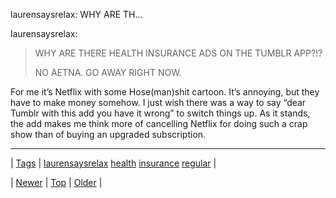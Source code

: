 <!--
title: laurensaysrelax
date: 2020-06-28T15:27:00.057Z
tags: laurensaysrelax, health, insurance, regular
-->


laurensaysrelax: WHY ARE TH...

<p>laurensaysrelax:</p>

<blockquote><p>WHY ARE THERE HEALTH INSURANCE ADS ON THE TUMBLR APP?!? </p>

<p>NO AETNA. GO AWAY RIGHT NOW.</p></blockquote>

<p>For me it&rsquo;s Netflix with some Hose(man)shit cartoon. It&rsquo;s annoying, but they have to make money somehow. I just wish there was a way to say &ldquo;dear Tumblr with this add you have it wrong&rdquo; to switch things up. As it stands, the add makes me think more of cancelling Netflix for doing such a crap show than of buying an upgraded subscription.</p>

<!--BOTTOM-POST-NAVIGATION-->
---

| [Tags](tags.md) | [laurensaysrelax](tag-laurensaysrelax.md) [health](tag-health.md) [insurance](tag-insurance.md) [regular](tag-regular.md) |

| [Newer](105854954094.md) | [Top](index.md) | [Older](106044010754.md) |